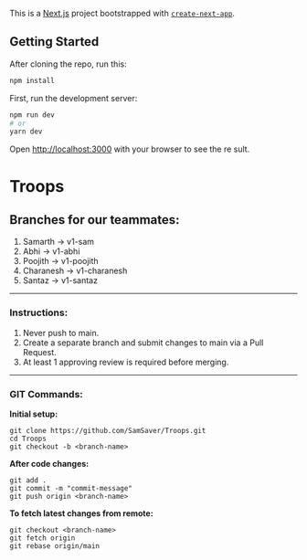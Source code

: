 This is a [Next.js](https://nextjs.org/) project bootstrapped with [`create-next-app`](https://github.com/vercel/next.js/tree/canary/packages/create-next-app).

## Getting Started

After cloning the repo, run this:
```bash
npm install
```

First, run the development server:

```bash
npm run dev
# or
yarn dev
```

Open [http://localhost:3000](http://localhost:3000) with your browser to see the re
sult.

# Troops

## Branches for our teammates:
1. Samarth -> v1-sam
2. Abhi -> v1-abhi
3. Poojith -> v1-poojith
4. Charanesh -> v1-charanesh
5. Santaz -> v1-santaz

***
### Instructions:
1. Never push to main.
2. Create a separate branch and submit changes to main via a Pull Request.
3. At least 1 approving review is required before merging.
***
### GIT Commands:
**Initial setup:**
```
git clone https://github.com/SamSaver/Troops.git
cd Troops
git checkout -b <branch-name>
```
**After code changes:**
```
git add .
git commit -m "commit-message"
git push origin <branch-name>
```
**To fetch latest changes from remote:**
```
git checkout <branch-name>
git fetch origin
git rebase origin/main
```
